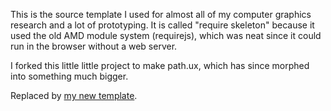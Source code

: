 This is the source template I used for almost all
of my computer graphics research and a lot of
prototyping.  It is called "require skeleton"
because it used the old AMD module system
(requirejs), which was neat since it could run in the browser
without a web server.

I forked this little little project to make path.ux,
which has since morphed into something much
bigger.

Replaced by [my new template](https://github.com/joeedh/research-framework).


